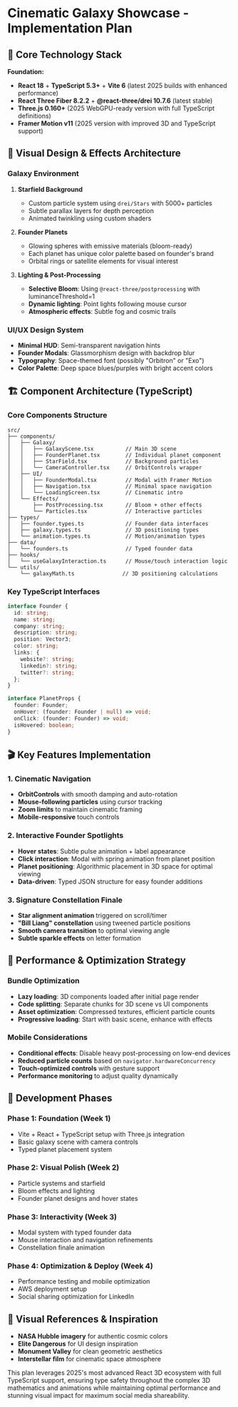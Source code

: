 # Cinematic Galaxy Showcase - Implementation Plan

## 🎯 Core Technology Stack

**Foundation:**
- **React 18** + **TypeScript 5.3+** + **Vite 6** (latest 2025 builds with enhanced performance)
- **React Three Fiber 8.2.2** + **@react-three/drei 10.7.6** (latest stable)
- **Three.js 0.160+** (2025 WebGPU-ready version with full TypeScript definitions)
- **Framer Motion v11** (2025 version with improved 3D and TypeScript support)

## 🌟 Visual Design & Effects Architecture

### Galaxy Environment
1. **Starfield Background**
   - Custom particle system using `drei/Stars` with 5000+ particles
   - Subtle parallax layers for depth perception
   - Animated twinkling using custom shaders

2. **Founder Planets**
   - Glowing spheres with emissive materials (bloom-ready)
   - Each planet has unique color palette based on founder's brand
   - Orbital rings or satellite elements for visual interest

3. **Lighting & Post-Processing**
   - **Selective Bloom**: Using `@react-three/postprocessing` with luminanceThreshold=1
   - **Dynamic lighting**: Point lights following mouse cursor
   - **Atmospheric effects**: Subtle fog and cosmic trails

### UI/UX Design System
- **Minimal HUD**: Semi-transparent navigation hints
- **Founder Modals**: Glassmorphism design with backdrop blur
- **Typography**: Space-themed font (possibly "Orbitron" or "Exo")
- **Color Palette**: Deep space blues/purples with bright accent colors

## 🏗️ Component Architecture (TypeScript)

### Core Components Structure
```
src/
├── components/
│   ├── Galaxy/
│   │   ├── GalaxyScene.tsx          // Main 3D scene
│   │   ├── FounderPlanet.tsx        // Individual planet component
│   │   ├── StarField.tsx            // Background particles
│   │   └── CameraController.tsx     // OrbitControls wrapper
│   ├── UI/
│   │   ├── FounderModal.tsx         // Modal with Framer Motion
│   │   ├── Navigation.tsx           // Minimal space navigation
│   │   └── LoadingScreen.tsx        // Cinematic intro
│   └── Effects/
│       ├── PostProcessing.tsx       // Bloom + other effects
│       └── Particles.tsx            // Interactive particles
├── types/
│   ├── founder.types.ts             // Founder data interfaces
│   ├── galaxy.types.ts              // 3D positioning types
│   └── animation.types.ts           // Motion/animation types
├── data/
│   └── founders.ts                  // Typed founder data
├── hooks/
│   └── useGalaxyInteraction.ts      // Mouse/touch interaction logic
└── utils/
    └── galaxyMath.ts               // 3D positioning calculations
```

### Key TypeScript Interfaces
```typescript
interface Founder {
  id: string;
  name: string;
  company: string;
  description: string;
  position: Vector3;
  color: string;
  links: {
    website?: string;
    linkedin?: string;
    twitter?: string;
  };
}

interface PlanetProps {
  founder: Founder;
  onHover: (founder: Founder | null) => void;
  onClick: (founder: Founder) => void;
  isHovered: boolean;
}
```

## 🎬 Key Features Implementation

### 1. **Cinematic Navigation**
- **OrbitControls** with smooth damping and auto-rotation
- **Mouse-following particles** using cursor tracking
- **Zoom limits** to maintain cinematic framing
- **Mobile-responsive** touch controls

### 2. **Interactive Founder Spotlights**
- **Hover states**: Subtle pulse animation + label appearance
- **Click interaction**: Modal with spring animation from planet position
- **Planet positioning**: Algorithmic placement in 3D space for optimal viewing
- **Data-driven**: Typed JSON structure for easy founder additions

### 3. **Signature Constellation Finale**
- **Star alignment animation** triggered on scroll/timer
- **"Bill Liang" constellation** using tweened particle positions
- **Smooth camera transition** to optimal viewing angle
- **Subtle sparkle effects** on letter formation

## 📱 Performance & Optimization Strategy

### Bundle Optimization
- **Lazy loading**: 3D components loaded after initial page render
- **Code splitting**: Separate chunks for 3D scene vs UI components
- **Asset optimization**: Compressed textures, efficient particle counts
- **Progressive loading**: Start with basic scene, enhance with effects

### Mobile Considerations
- **Conditional effects**: Disable heavy post-processing on low-end devices
- **Reduced particle counts** based on `navigator.hardwareConcurrency`
- **Touch-optimized controls** with gesture support
- **Performance monitoring** to adjust quality dynamically

## 🚀 Development Phases

### Phase 1: Foundation (Week 1)
- Vite + React + TypeScript setup with Three.js integration
- Basic galaxy scene with camera controls
- Typed planet placement system

### Phase 2: Visual Polish (Week 2)
- Particle systems and starfield
- Bloom effects and lighting
- Founder planet designs and hover states

### Phase 3: Interactivity (Week 3)
- Modal system with typed founder data
- Mouse interaction and navigation refinements
- Constellation finale animation

### Phase 4: Optimization & Deploy (Week 4)
- Performance testing and mobile optimization
- AWS deployment setup
- Social sharing optimization for LinkedIn

## 🎨 Visual References & Inspiration
- **NASA Hubble imagery** for authentic cosmic colors
- **Elite Dangerous** for UI design inspiration
- **Monument Valley** for clean geometric aesthetics
- **Interstellar film** for cinematic space atmosphere

This plan leverages 2025's most advanced React 3D ecosystem with full TypeScript support, ensuring type safety throughout the complex 3D mathematics and animations while maintaining optimal performance and stunning visual impact for maximum social media shareability.